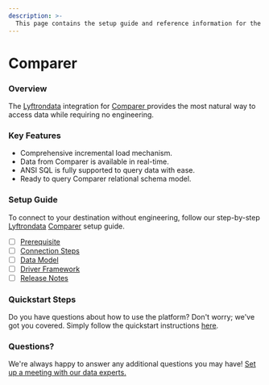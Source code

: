 ```yaml
---
description: >-
  This page contains the setup guide and reference information for the Comparer source connector.
---
```


# Comparer

### Overview

The [Lyftrondata](https://www.lyftrondata.com/) integration for [Comparer](https://www.lyftrondata.com/integration/comparer/)[ ](https://www.lyftrondata.com/integration/comparer/)provides the most natural way to access data while requiring no engineering.

### Key Features

* Comprehensive incremental load mechanism.
* Data from Comparer is available in real-time.&#x20;
* ANSI SQL is fully supported to query data with ease.
* Ready to query Comparer relational schema model.

### Setup Guide

To connect to your destination without engineering, follow our step-by-step [Lyftrondata](https://www.lyftrondata.com/)  [Comparer](https://www.lyftrondata.com/integration/comparer/) setup guide.

* [ ] [Prerequisite](../../marketing-analytics/comparer/prerequisite.md)
* [ ] [Connection Steps](../../marketing-analytics/comparer/connection-steps.md)
* [ ] [Data Model](../../marketing-analytics/comparer/data-model/)
* [ ] [Driver Framework](../../marketing-analytics/comparer/driver-framework/)
* [ ] [Release Notes](../../marketing-analytics/comparer/release-notes.md)

### Quickstart Steps

Do you have questions about how to use the platform? Don't worry; we've got you covered. Simply follow the quickstart instructions [here](../../../quickstart-steps.md).

### Questions? <a href="#questions" id="questions"></a>

We're always happy to answer any additional questions you may have! [Set up a meeting with our data experts.](https://www.lyftrondata.com/book-a-meeting/)

